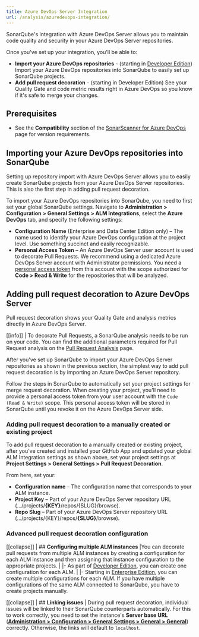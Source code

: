 ```yaml
---
title: Azure DevOps Server Integration
url: /analysis/azuredevops-integration/
---
```

SonarQube's integration with Azure DevOps Server allows you to maintain code quality and security in your Azure DevOps Server repositories.

Once you've set up your integration, you'll be able to:

- **Import your Azure DevOps repositories** - (starting in [Developer Edition](https://redirect.sonarsource.com/editions/developer.html)) Import your Azure DevOps repositories into SonarQube to easily set up SonarQube projects.  
- **Add pull request decoration** - (starting in Developer Edition) See your Quality Gate and code metric results right in Azure DevOps so you know if it's safe to merge your changes.

## Prerequisites
- See the **Compatibility** section of the [SonarScanner for Azure DevOps](/analysis/scan/sonarscanner-for-azure-devops/) page for version requirements. 

## Importing your Azure DevOps repositories into SonarQube
Setting up repository import with Azure DevOps Server allows you to easily create SonarQube projects from your Azure DevOps Server repositories. This is also the first step in adding pull request decoration.

To import your Azure DevOps repositories into SonarQube, you need to first set your global SonarQube settings. Navigate to **Administration > Configuration > General Settings > ALM Integrations**, select the **Azure DevOps** tab, and specify the following settings:
 
- **Configuration Name** (Enterprise and Data Center Edition only) – The name used to identify your Azure DevOps configuration at the project level. Use something succinct and easily recognizable.
- **Personal Access Token** – An Azure DevOps Server user account is used to decorate Pull Requests. We recommend using a dedicated Azure DevOps Server account with Administrator permissions. You need a [personal access token](https://docs.microsoft.com/en-us/azure/devops/organizations/accounts/use-personal-access-tokens-to-authenticate?view=tfs-2017&tabs=preview-page) from this account with the scope authorized for **Code > Read & Write** for the repositories that will be analyzed.

## Adding pull request decoration to Azure DevOps Server
Pull request decoration shows your Quality Gate and analysis metrics directly in Azure DevOps Server.

[[info]]
| To decorate Pull Requests, a SonarQube analysis needs to be run on your code. You can find the additional parameters required for Pull Request analysis on the [Pull Request Analysis](/analysis/pull-request/) page.

After you've set up SonarQube to import your Azure DevOps Server repositories as shown in the previous section, the simplest way to add pull request decoration is by importing an Azure DevOps Server repository.

Follow the steps in SonarQube to automatically set your project settings for merge request decoration. When creating your project, you'll need to provide a personal access token from your user account with the `Code (Read & Write)` scope. This personal access token will be stored in SonarQube until you revoke it on the Azure DevOps Server side.

### Adding pull request decoration to a manually created or existing project
To add pull request decoration to a manually created or existing project, after you've created and installed your GitHub App and updated your global ALM Integration settings as shown above, set your project settings at **Project Settings > General Settings > Pull Request Decoration**. 

From here, set your: 
- **Configuration name** – The configuration name that corresponds to your ALM instance.
- **Project Key** – Part of your Azure DevOps Server repository URL (.../projects/**{KEY}**/repos/{SLUG}/browse).
- **Repo Slug** – Part of your Azure DevOps Server repository URL (.../projects/{KEY}/repos/**{SLUG}**/browse).

### Advanced pull request decoration configuration

[[collapse]]
| ## **Configuring multiple ALM instances**
|You can decorate pull requests from multiple ALM instances by creating a configuration for each ALM instance and then assigning that instance configuration to the appropriate projects. 
|
|- As part of [Developer Edition](https://redirect.sonarsource.com/editions/developer.html), you can create one configuration for each ALM. 
|
|- Starting in [Enterprise Edition](https://redirect.sonarsource.com/editions/enterprise.html), you can create multiple configurations for each ALM. If you have multiple configurations of the same ALM connected to SonarQube, you have to create projects manually.

[[collapse]]
| ## **Linking issues**
| During pull request decoration, individual issues will be linked to their SonarQube counterparts automatically. For this to work correctly, you need to set the instance's **Server base URL** (**[Administration > Configuration > General Settings > General > General](/#sonarqube-admin#/admin/settings/)**) correctly. Otherwise, the links will default to `localhost`.
